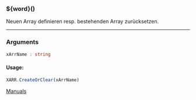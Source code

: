 ﻿### ${word}()
Neuen Array definieren resp. bestehenden Array zurücksetzen.

----

### Arguments
```ts
xArrName : string
```
#### Usage:
```ts
XARR.CreateOrClear(xArrName)
```

[Manuals](https://manuals.opacc.ch/docs/doku2401/F-Script/ScriptBlockFunc.XARR.CreateOrClear.html)
